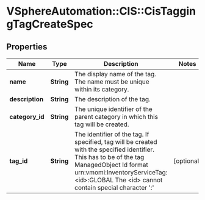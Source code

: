 # VSphereAutomation::CIS::CisTaggingTagCreateSpec

## Properties
Name | Type | Description | Notes
------------ | ------------- | ------------- | -------------
**name** | **String** | The display name of the tag. The name must be unique within its category. | 
**description** | **String** | The description of the tag. | 
**category_id** | **String** | The unique identifier of the parent category in which this tag will be created. | 
**tag_id** | **String** | The identifier of the tag. If specified, tag will be created with the specified identifier. This has to be of the tag ManagedObject Id format urn:vmomi:InventoryServiceTag:&lt;id&gt;:GLOBAL The &lt;id&gt; cannot contain special character &#39;:&#39; | [optional] 


